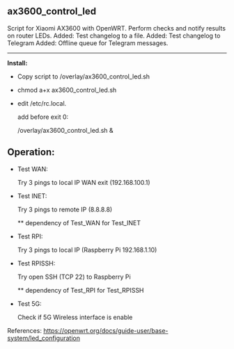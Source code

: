 ## ax3600_control_led
Script for Xiaomi AX3600 with OpenWRT.
Perform checks and notify results on router LEDs.
Added: Test changelog to a file.
Added: Test changelog to Telegram
Added: Offline queue for Telegram messages.
<hr>

<b>Install:</b>
- Copy script to /overlay/ax3600_control_led.sh 
- chmod a+x ax3600_control_led.sh
- edit /etc/rc.local.
  
  add before exit 0:
  
  /overlay/ax3600_control_led.sh &


## Operation:
- Test WAN:
  
  Try 3 pings to local IP WAN exit (192.168.100.1)
- Test INET:
  
  Try 3 pings to remote IP (8.8.8.8)

  ** dependency of Test_WAN for Test_INET


- Test RPI:
  
  Try 3 pings to local IP (Raspberry Pi 192.168.1.10)
- Test RPISSH:
  
  Try open SSH (TCP 22) to Raspberry Pi

  ** dependency of Test_RPI for Test_RPISSH

- Test 5G:
  
  Check if 5G Wireless interface is enable
  

References:
https://openwrt.org/docs/guide-user/base-system/led_configuration
  
  
  
  
